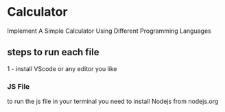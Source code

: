 # Calculator
Implement A Simple Calculator Using Different Programming Languages 

## steps to run each file 
 1 - install VScode or any editor you like
### JS File 
to run the js file in your terminal you need to install Nodejs from nodejs.org
